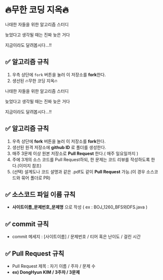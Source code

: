 # 🔥무한 코딩 지옥🔥
<p>나태한 자들을 위한 알고리즘 스터디</p>
<p>늦었다고 생각될 때는 진짜 늦은 거다</p>
<p>지금이라도 달려봅시다...!!</p>

## ✅ 알고리즘 규칙
1. 우측 상단에 ```fork``` 버튼을 눌러 이 저장소를 **fork**한다.
2. 생선된 🔥무한 코딩 지옥🔥
<p>나태한 자들을 위한 알고리즘 스터디</p>
<p>늦었다고 생각될 때는 진짜 늦은 거다</p>
<p>지금이라도 달려봅시다...!!</p>

## ✅ 알고리즘 규칙
1. 우측 상단에 **fork** 버튼을 눌러 이 저장소를 **fork**한다.
2. 생선된 원격 저장소에 **github ID** 로 폴더를 생성한다.
3. 매주 3문제 이상 원본 저장소로 **Pull Request** 한다.( 매주 일요일까지 )
4. 주에 3개의 소스 코드를 Pull Request하되, 한 문제는 코드 리뷰를 작성하도록 한다.(이미지 참조)
5. (선택) 설계도나 코드 설명과 같은 .pdf도 같이 **Pull Request** 가능.(이 경우 소스코드와 묶어 폴더로 PR)

## ✅ 소스코드 파일 이름 규칙
* **사이트이름_문제번호_문제명** 으로 작성 ( ex : BOJ_1260_BFS와DFS.java )

## ✅ commit 규칙
* commit 메세지 : [사이트이름] / 문제번호 / 티어 혹은 난이도 / 걸린 시간

## ✅ Pull Request 규칙
* Pull Request 제목 : 자기 이름 / 주자 / 문제 수
* **ex) DongHyun KIM / 3주차 / 3문제**
